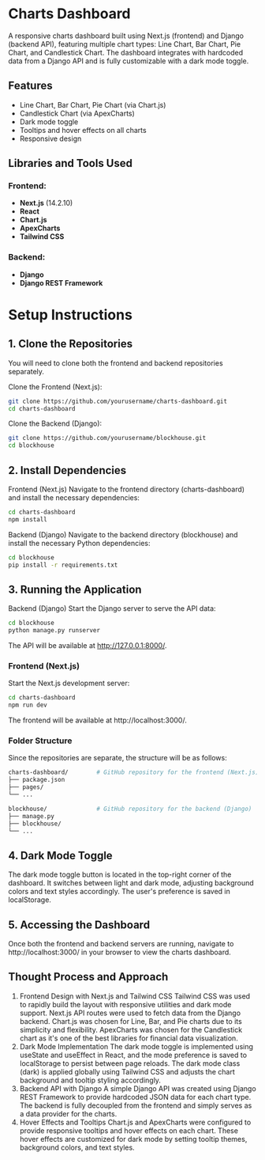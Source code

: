 # Charts Dashboard

A responsive charts dashboard built using Next.js (frontend) and Django (backend API), featuring multiple chart types: Line Chart, Bar Chart, Pie Chart, and Candlestick Chart. The dashboard integrates with hardcoded data from a Django API and is fully customizable with a dark mode toggle.

## Features

- Line Chart, Bar Chart, Pie Chart (via Chart.js)
- Candlestick Chart (via ApexCharts)
- Dark mode toggle
- Tooltips and hover effects on all charts
- Responsive design

## Libraries and Tools Used

### Frontend:
- **Next.js** (14.2.10)
- **React**
- **Chart.js**
- **ApexCharts**
- **Tailwind CSS**

### Backend:
- **Django**
- **Django REST Framework**

# Setup Instructions

## 1. Clone the Repositories
You will need to clone both the frontend and backend repositories separately.

Clone the Frontend (Next.js):
```bash
git clone https://github.com/yourusername/charts-dashboard.git
cd charts-dashboard
```
Clone the Backend (Django):
```bash
git clone https://github.com/yourusername/blockhouse.git
cd blockhouse
```

## 2. Install Dependencies
Frontend (Next.js)
Navigate to the frontend directory (charts-dashboard) and install the necessary dependencies:

```bash
cd charts-dashboard
npm install
```

Backend (Django)
Navigate to the backend directory (blockhouse) and install the necessary Python dependencies:

```bash
cd blockhouse
pip install -r requirements.txt
```

## 3. Running the Application
Backend (Django)
Start the Django server to serve the API data:

```bash
cd blockhouse
python manage.py runserver
```
The API will be available at http://127.0.0.1:8000/.

### Frontend (Next.js)
Start the Next.js development server:

```bash
cd charts-dashboard
npm run dev
```
The frontend will be available at http://localhost:3000/.

### Folder Structure
Since the repositories are separate, the structure will be as follows:

```bash
charts-dashboard/        # GitHub repository for the frontend (Next.js)
├── package.json
├── pages/
└── ...

blockhouse/              # GitHub repository for the backend (Django)
├── manage.py
├── blockhouse/
└── ...
```
## 4. Dark Mode Toggle
The dark mode toggle button is located in the top-right corner of the dashboard. It switches between light and dark mode, adjusting background colors and text styles accordingly. The user's preference is saved in localStorage.

## 5. Accessing the Dashboard
Once both the frontend and backend servers are running, navigate to http://localhost:3000/ in your browser to view the charts dashboard.

## Thought Process and Approach

1. Frontend Design with Next.js and Tailwind CSS
Tailwind CSS was used to rapidly build the layout with responsive utilities and dark mode support.
Next.js API routes were used to fetch data from the Django backend.
Chart.js was chosen for Line, Bar, and Pie charts due to its simplicity and flexibility.
ApexCharts was chosen for the Candlestick chart as it's one of the best libraries for financial data visualization.
2. Dark Mode Implementation
The dark mode toggle is implemented using useState and useEffect in React, and the mode preference is saved to localStorage to persist between page reloads.
The dark mode class (dark) is applied globally using Tailwind CSS and adjusts the chart background and tooltip styling accordingly.
3. Backend API with Django
A simple Django API was created using Django REST Framework to provide hardcoded JSON data for each chart type.
The backend is fully decoupled from the frontend and simply serves as a data provider for the charts.
4. Hover Effects and Tooltips
Chart.js and ApexCharts were configured to provide responsive tooltips and hover effects on each chart.
These hover effects are customized for dark mode by setting tooltip themes, background colors, and text styles.

